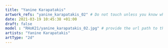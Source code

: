 ```yaml
---
title: "Yanine Karapatakis"
artwork_refs: "yanine_karapatakis_02" # Do not touch unless you know what you are doing
date: 2021-03-19 10:45:38 +01:00
draft: false
model : "RHoK21/yanine_karapatakis_02.jpg" # provide the url path to the model
artists: "Yanine Karapatakis"
artType: "2d"
---
```

